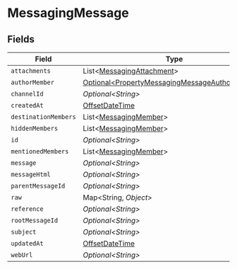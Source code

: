 # MessagingMessage


## Fields

| Field                                                                                                          | Type                                                                                                           | Required                                                                                                       | Description                                                                                                    |
| -------------------------------------------------------------------------------------------------------------- | -------------------------------------------------------------------------------------------------------------- | -------------------------------------------------------------------------------------------------------------- | -------------------------------------------------------------------------------------------------------------- |
| `attachments`                                                                                                  | List\<[MessagingAttachment](../../models/shared/MessagingAttachment.md)>                                       | :heavy_minus_sign:                                                                                             | N/A                                                                                                            |
| `authorMember`                                                                                                 | [Optional\<PropertyMessagingMessageAuthorMember>](../../models/shared/PropertyMessagingMessageAuthorMember.md) | :heavy_minus_sign:                                                                                             | N/A                                                                                                            |
| `channelId`                                                                                                    | *Optional\<String>*                                                                                            | :heavy_minus_sign:                                                                                             | N/A                                                                                                            |
| `createdAt`                                                                                                    | [OffsetDateTime](https://docs.oracle.com/javase/8/docs/api/java/time/OffsetDateTime.html)                      | :heavy_minus_sign:                                                                                             | N/A                                                                                                            |
| `destinationMembers`                                                                                           | List\<[MessagingMember](../../models/shared/MessagingMember.md)>                                               | :heavy_minus_sign:                                                                                             | N/A                                                                                                            |
| `hiddenMembers`                                                                                                | List\<[MessagingMember](../../models/shared/MessagingMember.md)>                                               | :heavy_minus_sign:                                                                                             | N/A                                                                                                            |
| `id`                                                                                                           | *Optional\<String>*                                                                                            | :heavy_minus_sign:                                                                                             | N/A                                                                                                            |
| `mentionedMembers`                                                                                             | List\<[MessagingMember](../../models/shared/MessagingMember.md)>                                               | :heavy_minus_sign:                                                                                             | N/A                                                                                                            |
| `message`                                                                                                      | *Optional\<String>*                                                                                            | :heavy_minus_sign:                                                                                             | N/A                                                                                                            |
| `messageHtml`                                                                                                  | *Optional\<String>*                                                                                            | :heavy_minus_sign:                                                                                             | N/A                                                                                                            |
| `parentMessageId`                                                                                              | *Optional\<String>*                                                                                            | :heavy_minus_sign:                                                                                             | N/A                                                                                                            |
| `raw`                                                                                                          | Map\<String, *Object*>                                                                                         | :heavy_minus_sign:                                                                                             | N/A                                                                                                            |
| `reference`                                                                                                    | *Optional\<String>*                                                                                            | :heavy_minus_sign:                                                                                             | N/A                                                                                                            |
| `rootMessageId`                                                                                                | *Optional\<String>*                                                                                            | :heavy_minus_sign:                                                                                             | N/A                                                                                                            |
| `subject`                                                                                                      | *Optional\<String>*                                                                                            | :heavy_minus_sign:                                                                                             | N/A                                                                                                            |
| `updatedAt`                                                                                                    | [OffsetDateTime](https://docs.oracle.com/javase/8/docs/api/java/time/OffsetDateTime.html)                      | :heavy_minus_sign:                                                                                             | N/A                                                                                                            |
| `webUrl`                                                                                                       | *Optional\<String>*                                                                                            | :heavy_minus_sign:                                                                                             | N/A                                                                                                            |
